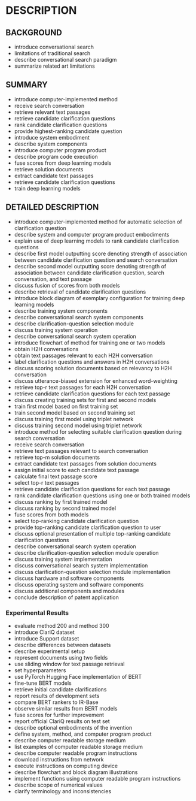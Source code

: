 # DESCRIPTION

## BACKGROUND

- introduce conversational search
- limitations of traditional search
- describe conversational search paradigm
- summarize related art limitations

## SUMMARY

- introduce computer-implemented method
- receive search conversation
- retrieve relevant text passages
- retrieve candidate clarification questions
- rank candidate clarification questions
- provide highest-ranking candidate question
- introduce system embodiment
- describe system components
- introduce computer program product
- describe program code execution
- fuse scores from deep learning models
- retrieve solution documents
- extract candidate text passages
- retrieve candidate clarification questions
- train deep learning models

## DETAILED DESCRIPTION

- introduce computer-implemented method for automatic selection of clarification question
- describe system and computer program product embodiments
- explain use of deep learning models to rank candidate clarification questions
- describe first model outputting score denoting strength of association between candidate clarification question and search conversation
- describe second model outputting score denoting strength of association between candidate clarification question, search conversation, and text passage
- discuss fusion of scores from both models
- describe retrieval of candidate clarification questions
- introduce block diagram of exemplary configuration for training deep learning models
- describe training system components
- describe conversational search system components
- describe clarification-question selection module
- discuss training system operation
- describe conversational search system operation
- introduce flowchart of method for training one or two models
- obtain H2H conversations
- obtain text passages relevant to each H2H conversation
- label clarification questions and answers in H2H conversations
- discuss scoring solution documents based on relevancy to H2H conversation
- discuss utterance-biased extension for enhanced word-weighting
- retrieve top-r text passages for each H2H conversation
- retrieve candidate clarification questions for each text passage
- discuss creating training sets for first and second models
- train first model based on first training set
- train second model based on second training set
- discuss training first model using triplet network
- discuss training second model using triplet network
- introduce method for selecting suitable clarification question during search conversation
- receive search conversation
- retrieve text passages relevant to search conversation
- retrieve top-m solution documents
- extract candidate text passages from solution documents
- assign initial score to each candidate text passage
- calculate final text passage score
- select top-r text passages
- retrieve candidate clarification questions for each text passage
- rank candidate clarification questions using one or both trained models
- discuss ranking by first trained model
- discuss ranking by second trained model
- fuse scores from both models
- select top-ranking candidate clarification question
- provide top-ranking candidate clarification question to user
- discuss optional presentation of multiple top-ranking candidate clarification questions
- describe conversational search system operation
- describe clarification-question selection module operation
- discuss training system implementation
- discuss conversational search system implementation
- discuss clarification-question selection module implementation
- discuss hardware and software components
- discuss operating system and software components
- discuss additional components and modules
- conclude description of patent application

### Experimental Results

- evaluate method 200 and method 300
- introduce ClariQ dataset
- introduce Support dataset
- describe differences between datasets
- describe experimental setup
- represent documents using two fields
- use sliding window for text passage retrieval
- set hyperparameters
- use PyTorch Hugging Face implementation of BERT
- fine-tune BERT models
- retrieve initial candidate clarifications
- report results of development sets
- compare BERT rankers to IR-Base
- observe similar results from BERT models
- fuse scores for further improvement
- report official ClariQ results on test set
- describe optional embodiments of the invention
- define system, method, and computer program product
- describe computer readable storage medium
- list examples of computer readable storage medium
- describe computer readable program instructions
- download instructions from network
- execute instructions on computing device
- describe flowchart and block diagram illustrations
- implement functions using computer readable program instructions
- describe scope of numerical values
- clarify terminology and inconsistencies

